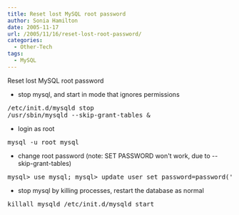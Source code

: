 ```yaml
---
title: Reset lost MySQL root password
author: Sonia Hamilton
date: 2005-11-17
url: /2005/11/16/reset-lost-root-password/
categories:
  - Other-Tech
tags:
  - MySQL
---
```

Reset lost MySQL root password
<!--more-->
  * stop mysql, and start in mode that ignores permissions

<pre>/etc/init.d/mysqld stop
/usr/sbin/mysqld --skip-grant-tables &</pre>

  * login as root

<pre>mysql -u root mysql</pre>

  * change root password (note: SET PASSWORD won't work, due to --skip-grant-tables)

<pre>mysql&gt; use mysql; mysql&gt; update user set password=password('secret') where user='root';mysql&gt; q</pre>

  * stop mysql by killing processes, restart the database as normal

<pre>killall mysqld /etc/init.d/mysqld start</pre>
